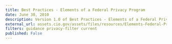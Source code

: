 ```yaml
---
title: Best Practices - Elements of a Federal Privacy Program
date: June 30, 2010
description: Version 1.0 of Best Practices - Elements of a Federal Privacy Program was collaboratively developed by members of the Privacy Committee Best Practices Subcommittee of the Federal CIO Council (Best Practices Working Group), which consists of privacy experts from across the federal government.
external_url: assets.cio.gov/assets/files/resources/Elements-Federal-Privacy-Program-v1.0_June-2010.pdf
filters: guidance privacy-filter current
published: False
---
```

